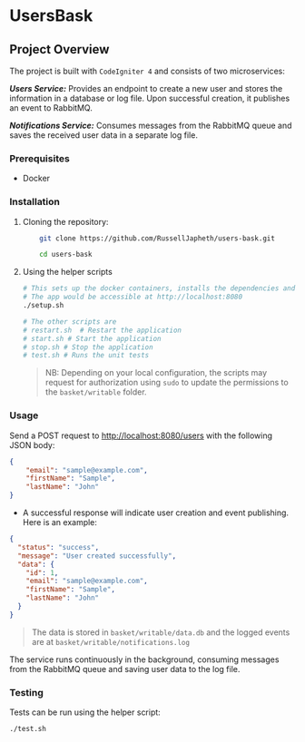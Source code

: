 # UsersBask

## Project Overview

The project is built with `CodeIgniter 4` and consists of two microservices:

***Users Service:*** Provides an endpoint to create a new user and stores the information in a database or log file. Upon successful creation, it publishes an event to RabbitMQ.

***Notifications Service:*** Consumes messages from the RabbitMQ queue and saves the received user data in a separate log file.

### Prerequisites

* Docker 

### Installation

1. Cloning the repository:

    ```bash
        git clone https://github.com/RussellJapheth/users-bask.git

        cd users-bask
    ```

2. Using the helper scripts

    ```bash
    # This sets up the docker containers, installs the dependencies and starts the app
    # The app would be accessible at http://localhost:8080
    ./setup.sh

    # The other scripts are
    # restart.sh  # Restart the application
    # start.sh # Start the application
    # stop.sh # Stop the application
    # test.sh # Runs the unit tests
    ```

    > NB: Depending on your local configuration, the scripts may request for authorization using `sudo` to update the permissions to the `basket/writable` folder.

### Usage

Send a POST request to <http://localhost:8080/users> with the following JSON body:

```json
{
    "email": "sample@example.com",
    "firstName": "Sample",
    "lastName": "John"
}
```

* A successful response will indicate user creation and event publishing. Here is an example: 

```json
{
  "status": "success",
  "message": "User created successfully",
  "data": {
    "id": 1,
    "email": "sample@example.com",
    "firstName": "Sample",
    "lastName": "John"
  }
}
```

> The data is stored in `basket/writable/data.db` and the logged events are at `basket/writable/notifications.log`

The service runs continuously in the background, consuming messages from the RabbitMQ queue and saving user data to the log file.

### Testing

Tests can be run using the helper script:

```bash
./test.sh
```
